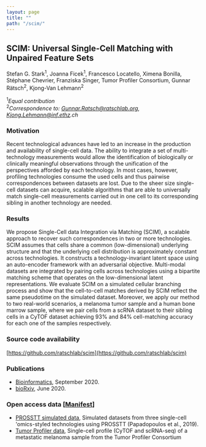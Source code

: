 ```yaml
---
layout: page
title: ""
path: "/scim/"
---
```


## SCIM: Universal Single-Cell Matching with Unpaired Feature Sets

Stefan G. Stark<sup>1</sup>, Joanna Ficek<sup>1</sup>, Francesco Locatello, Ximena Bonilla, Stéphane Chevrier, Franziska Singer, Tumor Profiler Consortium, Gunnar Rätsch<sup>2</sup>, Kjong-Van Lehmann<sup>2</sup>

<sup>1</sup>_Equal contribution_<br/>
<sup>2</sup>_Correspondence to: Gunnar.Ratsch@ratschlab.org, Kjong.Lehmann@inf.ethz.ch_

### Motivation

Recent technological advances have led to an increase in the production and availability of single-cell data. The ability to integrate a set of multi-technology measurements would allow the identification of biologically or clinically meaningful observations through the unification of the perspectives afforded by each technology. In most cases, however, profiling technologies consume the used cells and thus pairwise correspondences between datasets are lost. Due to the sheer size single-cell datasets can acquire, scalable algorithms that are able to universally match single-cell measurements carried out in one cell to its corresponding sibling in another technology are needed.

### Results

We propose Single-Cell data Integration via Matching (SCIM), a scalable approach to recover such correspondences in two or more technologies. SCIM assumes that cells share a common (low-dimensional) underlying structure and that the underlying cell distribution is approximately constant across technologies. It constructs a technology-invariant latent space using an auto-encoder framework with an adversarial objective. Multi-modal datasets are integrated by pairing cells across technologies using a bipartite matching scheme that operates on the low-dimensional latent representations. We evaluate SCIM on a simulated cellular branching process and show that the cell-to-cell matches derived by SCIM reflect the same pseudotime on the simulated dataset. Moreover, we apply our method to two real-world scenarios, a melanoma tumor sample and a human bone marrow sample, where we pair cells from a scRNA dataset to their sibling cells in a CyTOF dataset achieving 93% and 84% cell-matching accuracy for each one of the samples respectively.

### Source code availability

[https://github.com/ratschlab/scim](https://github.com/ratschlab/scim)

### Publications

- [Bioinformatics](https://academic.oup.com/bioinformatics/article/36/Supplement_2/i919/6055906?login=true), September 2020.
- [bioRxiv](https://www.biorxiv.org/content/10.1101/2020.06.11.146845v3), June 2020.

### Open access data [[Manifest](https://tpreports.nexus.ethz.ch/download/scim/data/scim_manifest_md5sum.txt)]

- [PROSSTT simulated data](https://tpreports.nexus.ethz.ch/download/scim/data/prosstt/), Simulated datasets from three single-cell 'omics-styled technologies using PROSSTT (Papadopoulos et al., 2019).
- [Tumor Profiler data](https://tpreports.nexus.ethz.ch/download/scim/data/tupro/), Single-cell profile (CyTOF and scRNA-seq) of a metastatic melanoma sample from the Tumor Profiler Consortium
